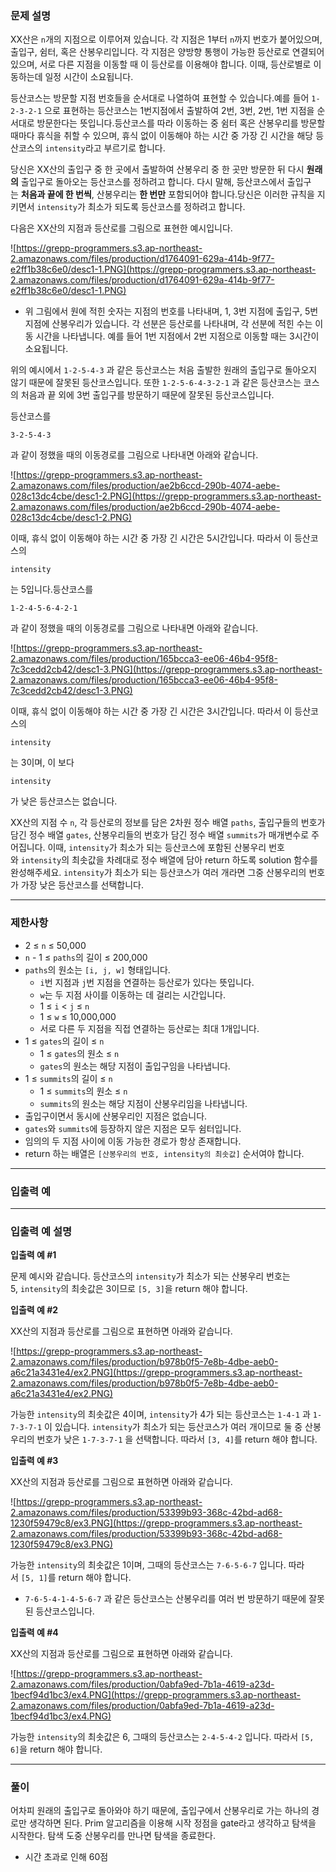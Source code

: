 
### **문제 설명**

XX산은 `n`개의 지점으로 이루어져 있습니다. 각 지점은 1부터 `n`까지 번호가 붙어있으며, 출입구, 쉼터, 혹은 산봉우리입니다. 각 지점은 양방향 통행이 가능한 등산로로 연결되어 있으며, 서로 다른 지점을 이동할 때 이 등산로를 이용해야 합니다. 이때, 등산로별로 이동하는데 일정 시간이 소요됩니다.

등산코스는 방문할 지점 번호들을 순서대로 나열하여 표현할 수 있습니다.예를 들어 `1-2-3-2-1` 으로 표현하는 등산코스는 1번지점에서 출발하여 2번, 3번, 2번, 1번 지점을 순서대로 방문한다는 뜻입니다.등산코스를 따라 이동하는 중 쉼터 혹은 산봉우리를 방문할 때마다 휴식을 취할 수 있으며, 휴식 없이 이동해야 하는 시간 중 가장 긴 시간을 해당 등산코스의 `intensity`라고 부르기로 합니다.

당신은 XX산의 출입구 중 한 곳에서 출발하여 산봉우리 중 한 곳만 방문한 뒤 다시 **원래의** 출입구로 돌아오는 등산코스를 정하려고 합니다. 다시 말해, 등산코스에서 출입구는 **처음과 끝에 한 번씩**, 산봉우리는 **한 번만** 포함되어야 합니다.당신은 이러한 규칙을 지키면서 `intensity`가 최소가 되도록 등산코스를 정하려고 합니다.

다음은 XX산의 지점과 등산로를 그림으로 표현한 예시입니다.

![https://grepp-programmers.s3.ap-northeast-2.amazonaws.com/files/production/d1764091-629a-414b-9f77-e2ff1b38c6e0/desc1-1.PNG](https://grepp-programmers.s3.ap-northeast-2.amazonaws.com/files/production/d1764091-629a-414b-9f77-e2ff1b38c6e0/desc1-1.PNG)

- 위 그림에서 원에 적힌 숫자는 지점의 번호를 나타내며, 1, 3번 지점에 출입구, 5번 지점에 산봉우리가 있습니다. 각 선분은 등산로를 나타내며, 각 선분에 적힌 수는 이동 시간을 나타냅니다. 예를 들어 1번 지점에서 2번 지점으로 이동할 때는 3시간이 소요됩니다.

위의 예시에서 `1-2-5-4-3` 과 같은 등산코스는 처음 출발한 원래의 출입구로 돌아오지 않기 때문에 잘못된 등산코스입니다. 또한 `1-2-5-6-4-3-2-1` 과 같은 등산코스는 코스의 처음과 끝 외에 3번 출입구를 방문하기 때문에 잘못된 등산코스입니다.

등산코스를

```
3-2-5-4-3
```

과 같이 정했을 때의 이동경로를 그림으로 나타내면 아래와 같습니다.

![https://grepp-programmers.s3.ap-northeast-2.amazonaws.com/files/production/ae2b6ccd-290b-4074-aebe-028c13dc4cbe/desc1-2.PNG](https://grepp-programmers.s3.ap-northeast-2.amazonaws.com/files/production/ae2b6ccd-290b-4074-aebe-028c13dc4cbe/desc1-2.PNG)

이때, 휴식 없이 이동해야 하는 시간 중 가장 긴 시간은 5시간입니다. 따라서 이 등산코스의

```
intensity
```

는 5입니다.등산코스를

```
1-2-4-5-6-4-2-1
```

과 같이 정했을 때의 이동경로를 그림으로 나타내면 아래와 같습니다.

![https://grepp-programmers.s3.ap-northeast-2.amazonaws.com/files/production/165bcca3-ee06-46b4-95f8-7c3cedd2cb42/desc1-3.PNG](https://grepp-programmers.s3.ap-northeast-2.amazonaws.com/files/production/165bcca3-ee06-46b4-95f8-7c3cedd2cb42/desc1-3.PNG)

이때, 휴식 없이 이동해야 하는 시간 중 가장 긴 시간은 3시간입니다. 따라서 이 등산코스의

```
intensity
```

는 3이며, 이 보다

```
intensity
```

가 낮은 등산코스는 없습니다.

XX산의 지점 수 `n`, 각 등산로의 정보를 담은 2차원 정수 배열 `paths`, 출입구들의 번호가 담긴 정수 배열 `gates`, 산봉우리들의 번호가 담긴 정수 배열 `summits`가 매개변수로 주어집니다. 이때, `intensity`가 최소가 되는 등산코스에 포함된 산봉우리 번호와 `intensity`의 최솟값을 차례대로 정수 배열에 담아 return 하도록 solution 함수를 완성해주세요. `intensity`가 최소가 되는 등산코스가 여러 개라면 그중 산봉우리의 번호가 가장 낮은 등산코스를 선택합니다.

---

### 제한사항

- 2 ≤ `n` ≤ 50,000
- `n` - 1 ≤ `paths`의 길이 ≤ 200,000
- `paths`의 원소는 `[i, j, w]` 형태입니다.
    - `i`번 지점과 `j`번 지점을 연결하는 등산로가 있다는 뜻입니다.
    - `w`는 두 지점 사이를 이동하는 데 걸리는 시간입니다.
    - 1 ≤ `i` < `j` ≤ `n`
    - 1 ≤ `w` ≤ 10,000,000
    - 서로 다른 두 지점을 직접 연결하는 등산로는 최대 1개입니다.
- 1 ≤ `gates`의 길이 ≤ `n`
    - 1 ≤ `gates`의 원소 ≤ `n`
    - `gates`의 원소는 해당 지점이 출입구임을 나타냅니다.
- 1 ≤ `summits`의 길이 ≤ `n`
    - 1 ≤ `summits`의 원소 ≤ `n`
    - `summits`의 원소는 해당 지점이 산봉우리임을 나타냅니다.
- 출입구이면서 동시에 산봉우리인 지점은 없습니다.
- `gates`와 `summits`에 등장하지 않은 지점은 모두 쉼터입니다.
- 임의의 두 지점 사이에 이동 가능한 경로가 항상 존재합니다.
- return 하는 배열은 `[산봉우리의 번호, intensity의 최솟값]` 순서여야 합니다.

---

### 입출력 예

---

### 입출력 예 설명

**입출력 예 #1**

문제 예시와 같습니다. 등산코스의 `intensity`가 최소가 되는 산봉우리 번호는 5, `intensity`의 최솟값은 3이므로 `[5, 3]`을 return 해야 합니다.

**입출력 예 #2**

XX산의 지점과 등산로를 그림으로 표현하면 아래와 같습니다.

![https://grepp-programmers.s3.ap-northeast-2.amazonaws.com/files/production/b978b0f5-7e8b-4dbe-aeb0-a6c21a3431e4/ex2.PNG](https://grepp-programmers.s3.ap-northeast-2.amazonaws.com/files/production/b978b0f5-7e8b-4dbe-aeb0-a6c21a3431e4/ex2.PNG)

가능한 `intensity`의 최솟값은 4이며, `intensity`가 4가 되는 등산코스는 `1-4-1` 과 `1-7-3-7-1` 이 있습니다. `intensity`가 최소가 되는 등산코스가 여러 개이므로 둘 중 산봉우리의 번호가 낮은 `1-7-3-7-1` 을 선택합니다. 따라서 `[3, 4]`를 return 해야 합니다.

**입출력 예 #3**

XX산의 지점과 등산로를 그림으로 표현하면 아래와 같습니다.

![https://grepp-programmers.s3.ap-northeast-2.amazonaws.com/files/production/53399b93-368c-42bd-ad68-1230f59479c8/ex3.PNG](https://grepp-programmers.s3.ap-northeast-2.amazonaws.com/files/production/53399b93-368c-42bd-ad68-1230f59479c8/ex3.PNG)

가능한 `intensity`의 최솟값은 1이며, 그때의 등산코스는 `7-6-5-6-7` 입니다. 따라서 `[5, 1]`를 return 해야 합니다.

- `7-6-5-4-1-4-5-6-7` 과 같은 등산코스는 산봉우리를 여러 번 방문하기 때문에 잘못된 등산코스입니다.

**입출력 예 #4**

XX산의 지점과 등산로를 그림으로 표현하면 아래와 같습니다.

![https://grepp-programmers.s3.ap-northeast-2.amazonaws.com/files/production/0abfa9ed-7b1a-4619-a23d-1becf94d1bc3/ex4.PNG](https://grepp-programmers.s3.ap-northeast-2.amazonaws.com/files/production/0abfa9ed-7b1a-4619-a23d-1becf94d1bc3/ex4.PNG)

가능한 `intensity`의 최솟값은 6, 그때의 등산코스는 `2-4-5-4-2` 입니다. 따라서 `[5, 6]`을 return 해야 합니다.

---

### 풀이

어차피 원래의 출입구로 돌아와야 하기 때문에, 출입구에서 산봉우리로 가는 하나의 경로만 생각하면 된다.
Prim 알고리즘을 이용해 시작 정점을 gate라고 생각하고 탐색을 시작한다.
탐색 도중 산봉우리를 만나면 탐색을 종료한다.

- 시간 초과로 인해 60점